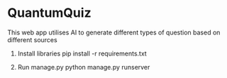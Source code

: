 # QuantumQuiz
This web app utilises AI to generate different types of question based on different sources

1. Install libraries 
  pip install -r requirements.txt

2. Run manage.py
   python manage.py runserver
